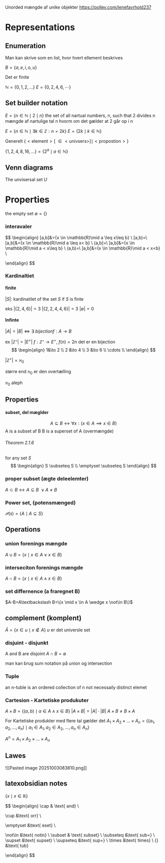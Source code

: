 Unorded mængde af unike objekter 
https://pollev.com/lenefavrhold237
# Representations

## Enumeration
Man kan skrive som en list, hvor hvert ellement beskrives

$B = \{a,e,i,o,u\}$

Det er finite


$\mathbb{N}=\{0,1,2,\dots\}$
$E=\{0,2,4,6,\cdots\}$
## Set builder notation
$E=\{n\in \mathbb{N}\mid 2\mid n\}$
the set of all nartual numbers, n, such that 2 divides n
mængde af nartulige tal n hvorm om det gælder at 2 går op i n

$E=\{n\in \mathbb{N} \mid \exists k\in \mathbb{Z}:n=2k\}$
$E=\{2k\mid k\in \mathbb{N}\}$

Generelt 
$\{<\text{element}>[\ \in < \text{univsers}>]\mid <\text{propostion}>\}$

$\{1,2,4,8,16,\dots\}=\{2^a\mid a\in \mathbb{N}\}$
## Venn diagrams
The unvisersal set $U$

# Properties

the empty set $\emptyset=\{\}$


### interavaler
$$
\begin{align}
[a,b]&=\{x \in \mathbb{R}\mid a \leq x\leq b\} \\
[a,b)=\ [a,b[&=\{x \in \mathbb{R}\mid a \leq x< b\} \\
(a,b]=\ ]a,b]&=\{x \in \mathbb{R}\mid a < x\leq b\} \\
(a,b)=\ ]a,b[&=\{x \in \mathbb{R}\mid a < x<b\} \\
 
\end{align}
$$


### Kardinaltiet 
#### finite
$|S|$: kardinatilet of the set $S$ if $S$ is finte

eks
$|\{2,4,6\}|=3$
$|\{2,2,4,4,6\}|=3$
$|\emptyset|=0$

#### Infinte
$|A|= |B| \Leftrightarrow \exists \ bijection f:A\to B$

ex
$|\mathbb{Z}⁺|=|E^+|$
$f:\mathbb{Z}⁺\to E^+, \ f(n)=2n$ det er en bijection 
$$
\begin{align}
1&\to 2 \\
2 &\to 4 \\
3 &\to 6 \\
\cdots \\  
\end{align}
$$


 $|\mathbb{Z}^+|=\aleph_{0}$ 

større end $\aleph_{0}$ er den overtælling



$\aleph_{0} \text{ aleph}$ 

## Properties
#### subset, del mæglder 
$$
A \subseteq B \leftrightarrow  \forall x:(x \in A \implies x \in B)
$$
A is a subset af B
B is a superset of A (overmængde)


###### Theorem  2.1.6
for any set $S$
$$
\begin{align}
S \subseteq S \\
\emptyset \subseteq S
\end{align}
$$
### proper subset (ægte deleelemter)
$A \subset B \leftrightarrow A \subseteq B \ \vee A\neq B$


### Power set, (potensmænged)
$\mathcal{P}(s)=\{A\mid A\subseteq S\}$
## Operations 
### union forenings mængde
$A \cup B=\{x\mid x \in A \vee x \in B\}$
### interseciton forenings mængde
$A \cap B=\{x\mid x \in A \wedge x \in B\}$

### set differnence (a fraregnet B)
$A-B=A\textbackslash B=\{x \mid x \in A \wedge x \not\in B\}$

## complement (komplent)
$\bar{A}=\{x \in u \mid x \not\in A\}$
$u$ er det universle set

### disjuint - disjunkt
A and B are disjoint $A\cap B=\emptyset$ 

man kan brug sum notation på union og intersection

### Tuple
an n-tuble is an ordered collection of n not necessaily distinct elemet

### Cartesion - Kartetiske produkuter
$A \times B=\{(a,b)\mid a \in A \wedge x \in B\}$
$|A\times B|=|A|\cdot|B|$
$A\times B\neq B\times A$


For Kartetiske produkter med flere tal gælder det
$A_{1} \times A_{2} \times \dots \times A_{n}=\{(a_{1},a_{2},\dots,a_{n})\mid a_{1} \in A_{1}, a_{2} \in A_{2},\ \dots,  a_{n} \in A_{n}\}$

$A^n=A_{1} \times A_{2} \times \dots \times A_{n}$



## Lawes
![[Pasted image 20251003083810.png]]


## latexobsidian notes

$\{ x \mid  x \in \mathbb{R}\}$


$$
\begin{align}
\cap & \text{ and} \\
 
\cup &\text{ orr} \\

\emptyset &\text{ eset} \\

\not\in &\text{ notin}  \\
\subset & \text{ subset} \\ 
\subseteq &\text{ sub=} \\ 
\supset &\text{ supset} \\
\supseteq &\text{ sup=} \\
\times &\text{ times} \\ 
\{\} &\text{ tub}

\end{align}
$$